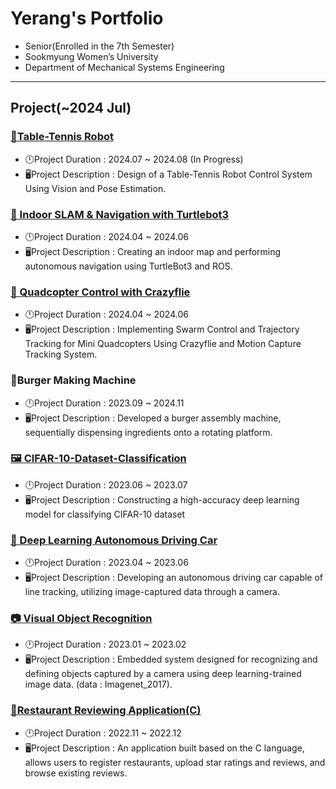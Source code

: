 # Yerang's Portfolio
- Senior(Enrolled in the 7th Semester)
- Sookmyung Women’s University
- Department of Mechanical Systems Engineering

---
## Project(~2024 Jul)

### [🏓Table-Tennis Robot](https://github.com/langsung01/Table-Tennis-Robot.git)
- 🕛Project Duration : 2024.07 ~ 2024.08 (In Progress)
- 🖥️Project Description : Design of a Table-Tennis Robot Control System Using Vision and Pose Estimation.
### [🐢 Indoor SLAM & Navigation with Turtlebot3](https://github.com/langsung01/SLAM-Turtlebot3.git)
- 🕛Project Duration : 2024.04 ~ 2024.06
- 🖥️Project Description : Creating an indoor map and performing autonomous navigation using TurtleBot3 and ROS.
### [🚁 Quadcopter Control with Crazyflie](https://github.com/langsung01/swarm-crazyflie.git)
- 🕛Project Duration : 2024.04  ~ 2024.06
- 🖥️Project Description : Implementing Swarm Control and Trajectory Tracking for Mini Quadcopters Using Crazyflie and Motion Capture Tracking System.
### 🍔Burger Making Machine
- 🕛Project Duration : 2023.09  ~ 2024.11
- 🖥️Project Description : Developed a burger assembly machine, sequentially dispensing ingredients onto a rotating platform.
### [🖼️ CIFAR-10-Dataset-Classification](https://github.com/langsung01/CIFAR-10-Dataset-Classification.git)
- 🕛Project Duration : 2023.06 ~ 2023.07
- 🖥️Project Description : Constructing a high-accuracy deep learning model for classifying CIFAR-10 dataset
### [🚗 Deep Learning Autonomous Driving Car](https://github.com/langsung01/Deep-Learning-Autonomous-Driving-Car.git)
- 🕛Project Duration : 2023.04 ~ 2023.06
- 🖥️Project Description : Developing an autonomous driving car capable of line tracking, utilizing image-captured data through a camera.
### [📷 Visual Object Recognition](https://github.com/langsung01/Visual-Object-Recognition-Program.git)
- 🕛Project Duration : 2023.01 ~ 2023.02
- 🖥️Project Description : Embedded system designed for recognizing and defining objects captured by a camera using deep learning-trained image data. (data : Imagenet_2017).
### [🍴Restaurant Reviewing Application(C)](https://github.com/langsung01/Restaurant-Reviewing-Program.git)
- 🕛Project Duration : 2022.11 ~ 2022.12
- 🖥️Project Description : An application built based on the C language, allows users to register restaurants, upload star ratings and reviews, and browse existing reviews.

